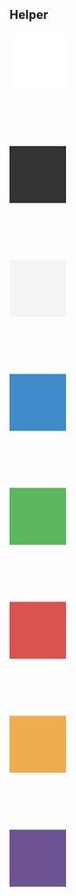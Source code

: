 
## Helper

<div style="width:100px; height:100px; background:#ffffff"></div><div class="bg-light bordered" style="width:100px; height:100px"></div>
<div style="width:100px; height:100px; background:#333"></div><div class="bg-dark bordered" style="width:100px; height:100px"></div>
<div style="width:100px; height:100px; background:#f5f5f5"></div><div class="bg-gray bordered" style="width:100px; height:100px"></div>
<div style="width:100px; height:100px; background:#428bca"></div><div class="bg-blue bordered" style="width:100px; height:100px"></div>
<div style="width:100px; height:100px; background:#5cb85c"></div><div class="bg-green bordered" style="width:100px; height:100px"></div>
<div style="width:100px; height:100px; background:#d9534f"></div><div class="bg-red bordered" style="width:100px; height:100px"></div>
<div style="width:100px; height:100px; background:#f0ad4e"></div><div class="bg-orange bordered" style="width:100px; height:100px"></div>
<div style="width:100px; height:100px; background:#6e5494"></div><div class="bg-purple bordered" style="width:100px; height:100px"></div>
